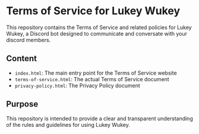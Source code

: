 # Terms of Service for Lukey Wukey

This repository contains the Terms of Service and related policies for Lukey Wukey, a Discord bot designed to communicate and conversate with your discord members.

## Content

* `index.html`: The main entry point for the Terms of Service website
* `terms-of-service.html`: The actual Terms of Service document
* `privacy-policy.html`: The Privacy Policy document

## Purpose

This repository is intended to provide a clear and transparent understanding of the rules and guidelines for using Lukey Wukey.
